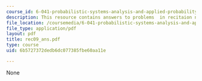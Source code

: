 ```yaml
---
course_id: 6-041-probabilistic-systems-analysis-and-applied-probability-spring-2006
description: This resource contains answers to problems  in recitaion nine.
file_location: /coursemedia/6-041-probabilistic-systems-analysis-and-applied-probability-spring-2006/6b5727372dedb6dc077385fbe60aa11e_rec09_ans.pdf
file_type: application/pdf
layout: pdf
title: rec09_ans.pdf
type: course
uid: 6b5727372dedb6dc077385fbe60aa11e

---
```

None